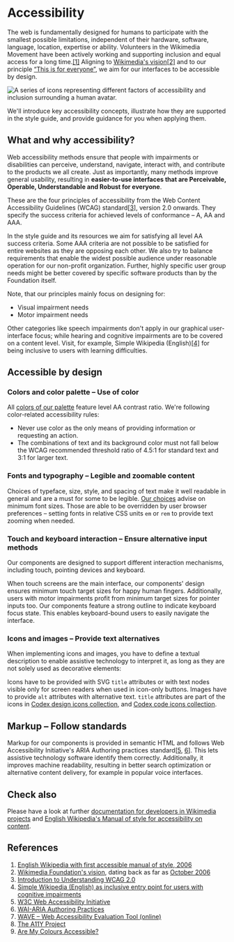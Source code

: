 # Accessibility

The web is fundamentally designed for humans to participate with the smallest possible limitations,
independent of their hardware, software, language, location, expertise or ability. Volunteers in
the Wikimedia Movement have been actively working and supporting inclusion and equal access for a
long time.[[1]](#ref1) Aligning to [Wikimedia's vision](https://meta.wikimedia.org/wiki/Vision)[[2]](#ref2)
and to our principle [“This is for everyone”](./design-principles-overview.md#this-is-for-everyone),
we aim for our interfaces to be accessible by design.

![A series of icons representing different factors of accessibility and inclusion surrounding a human avatar.](../assets/design-principles/overview/01_this-is-for-everyone.svg)

We'll introduce key accessibility concepts, illustrate how they are supported in the style guide,
and provide guidance for you when applying them.

## What and why accessibility?

Web accessibility methods ensure that people with impairments or disabilities can perceive,
understand, navigate, interact with, and contribute to the products we all create. Just as
importantly, many methods improve general usability, resulting in **easier-to-use interfaces that
are Perceivable, Operable, Understandable and Robust for everyone**.

These are the four principles of accessibility from the Web Content Accessibility Guidelines (WCAG)
standard[[3]](#ref3), version 2.0 onwards. They specify the success criteria for achieved levels of
conformance – A, AA and AAA.

In the style guide and its resources we aim for satisfying all level AA success criteria. Some AAA
criteria are not possible to be satisfied for entire websites as they are opposing each other. We
also try to balance requirements that enable the widest possible audience under reasonable
operation for our non-profit organization. Further, highly specific user group needs might be
better covered by specific software products than by the Foundation itself.

Note, that our principles mainly focus on designing for:
- Visual impairment needs
- Motor impairment needs

Other categories like speech impairments don't apply in our graphical user-interface focus; while
hearing and cognitive impairments are to be covered on a content level. Visit, for example, Simple
Wikipedia (English)[[4]](#ref4) for being inclusive to users with learning difficulties.

## Accessible by design

### Colors and color palette – Use of color

All [colors of our palette](./colors.md) feature level AA contrast ratio. We're following
color-related accessibility rules:
- Never use color as the only means of providing information or requesting an action.
- The combinations of text and its background color must not fall below the WCAG recommended
  threshold ratio of 4.5:1 for standard text and 3:1 for larger text.

### Fonts and typography – Legible and zoomable content

Choices of typeface, size, style, and spacing of text make it well readable in general and are a
must for some to be legible. [Our choices](./typography.md) advise on minimum font sizes. Those are
able to be overridden by user browser preferences – setting fonts in relative CSS units `em` or
`rem` to provide text zooming when needed.

### Touch and keyboard interaction – Ensure alternative input methods

Our components are designed to support different interaction mechanisms, including touch, pointing
devices and keyboard.

When touch screens are the main interface, our components' design ensures minimum touch target
sizes for happy human fingers. Additionally, users with motor impairments profit from minimum
target sizes for pointer inputs too. Our components feature a strong outline to indicate keyboard
focus state. This enables keyboard-bound users to easily navigate the interface.

### Icons and images – Provide text alternatives

When implementing icons and images, you have to define a textual description to enable assistive
technology to interpret it, as long as they are not solely used as decorative elements:

Icons have to be provided with SVG `title` attributes or with text nodes visible only for screen
readers when used in icon-only buttons. Images have to provide `alt` attributes with alternative
text. `title` attributes are part of the icons in [Codex design icons collection](https://www.figma.com/file/1lT9LKOK6wiHLnpraMjP3E/%E2%9D%96-Assets-(Icons%2C-Logos%2C-Illustrations)?node-id=3295-13631&t=tCnScN5seG6SsegW-11),
and [Codex code icons collection](../icons/all-icons.md).

## Markup – Follow standards

Markup for our components is provided in semantic HTML and follows Web Accessibility Initiative's
ARIA Authoring practices standard[[5](#ref5), [6](#ref6)]. This lets assistive technology software
identify them correctly. Additionally, it improves machine readability, resulting in better search
optimization or alternative content delivery, for example in popular voice interfaces.

## Check also
Please have a look at further [documentation for developers in Wikimedia projects](https://www.mediawiki.org/wiki/Accessibility_guide_for_developers)
and [English Wikipedia's Manual of style for accessibility on content](https://en.wikipedia.org/wiki/Wikipedia:Manual_of_Style/Accessibility).

## References

1. <span id="ref1">[English Wikipedia with first accessible manual of style, 2006](https://en.wikipedia.org/wiki/Wikipedia:Manual_of_Style/Accessibility)</span>
2. <span id="ref2">[Wikimedia Foundation's vision](https://meta.wikimedia.org/wiki/Vision), dating back as far as [October 2006](https://meta.wikimedia.org/w/index.php?title=Vision&oldid=469703)</span>
3. <span id="ref3">[Introduction to Understanding WCAG 2.0](https://www.w3.org/TR/UNDERSTANDING-WCAG20/intro.html#introduction-fourprincs-head)</span>
4. <span id="ref4">[Simple Wikipedia (English) as inclusive entry point for users with cognitive impairments](https://simple.wikipedia.org/wiki/Main_Page)</span>
5. <span id="ref5">[W3C Web Accessibility Initiative](https://www.w3.org/WAI)</span>
6. <span id="ref6">[WAI-ARIA Authoring Practices](https://www.w3.org/TR/wai-aria-practices-1.2/)</span>
7. <span id="ref7">[WAVE – Web Accessibility Evaluation Tool (online)](https://wave.webaim.org/)</span>
8. <span id="ref8">[The A11Y Project](https://a11yproject.com/)</span>
9. <span id="ref9">[Are My Colours Accessible?](http://www.aremycoloursaccessible.com/)</span>

